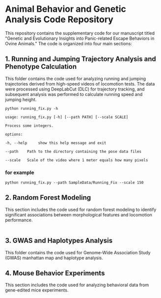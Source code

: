 # Animal Behavior and Genetic Analysis Code Repository 
This repository contains the supplementary code for our manuscript titled "Genetic and Evolutionary Insights into Panic-related Escape Behaviors in Ovine Animals." The code is organized into four main sections:

## 1. Running and Jumping Trajectory Analysis and Phenotype Calculation 
This folder contains the code used for analyzing running and jumping trajectories derived from high-speed videos of locomotion tests. The data were processed using DeepLabCut (DLC) for trajectory tracking, and subsequent analysis was performed to calculate running speed and jumping height.  
```
python running_fix.py -h

usage: running_fix.py [-h] [--path PATH] [--scale SCALE]

Process some integers.

options:

-h, --help     show this help message and exit

--path    Path to the directory containing the pose data files

--scale   Scale of the video where 1 meter equals how many pixels
```
### for example
```
python running_fix.py --path SampleData/Running_Fix --scale 150
```
## 2. Random Forest Modeling 
This section includes the code used for random forest modeling to identify significant associations between morphological features and locomotion performance.  
﻿ 
## 3. GWAS and Haplotypes Analysis 
This folder contains the code used for Genome-Wide Association Study (GWAS) manhattan map and haplotype analysis.  
## 4. Mouse Behavior Experiments 
This section includes the code used for analyzing behavioral data from gene-edited mice experiments. 
